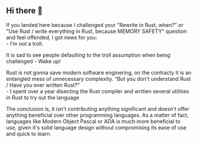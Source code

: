## Hi there 👋

If you landed here because I challenged your "Rewrite in Rust, when?" or "Use Rust / write everything in Rust, because MEMORY SAFETY" question and feel offended, I got news for you:  
\- I'm not a troll.  

It is sad to see people defaulting to the troll assumption when being challenged - Wake up!  

Rust is not gonna save modern software enginering, on the contracty it is an entangled mess of unnecessary complexity. "But you don't understand Rust / Have you ever written Rust?"  
\- I spent over a year disecting the Rust compiler and wrttien several utilities in Rust to try out the language  

The conclusion is, it isn't contributing anything significant and doesn't offer anything beneficial over other programming languages. As a matter of fact, languages like Modern Object Pascal or ADA is much more beneficial to use, given it's solid language design without compromising its ease of use and quick to learn.
<!--
**code-kungfu/code-kungfu** is a ✨ _special_ ✨ repository because its `README.md` (this file) appears on your GitHub profile.

Here are some ideas to get you started:

- 🔭 I’m currently working on ...
- 🌱 I’m currently learning ...
- 👯 I’m looking to collaborate on ...
- 🤔 I’m looking for help with ...
- 💬 Ask me about ...
- 📫 How to reach me: ...
- 😄 Pronouns: ...
- ⚡ Fun fact: ...
-->
